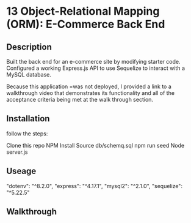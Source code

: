 # 13 Object-Relational Mapping (ORM): E-Commerce Back End

## Description

Built the back end for an e-commerce site by modifying starter code. Configured a working Express.js API to use Sequelize to interact with a MySQL database.

Because this application =was not deployed, I provided a link to a walkthrough video that demonstrates its functionality and all of the acceptance criteria being met at the walk through section.

## Installation

follow the steps:

Clone this repo
NPM Install
Source db/schemq.sql
npm run seed
Node server.js


## Useage

"dotenv": "^8.2.0",
"express": "^4.17.1",
"mysql2": "^2.1.0",
"sequelize": "^5.22.5"

## Walkthrough



